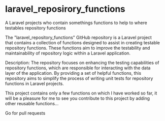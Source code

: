 # laravel_reposirory_functions
A Laravel projects who contain somethings functions to help to where testables repository functions




The "laravel_repository_functions" GitHub repository is a Laravel project that contains a collection of functions designed to assist in creating testable repository functions. These functions aim to improve the testability and maintainability of repository logic within a Laravel application.

Description:
The repository focuses on enhancing the testing capabilities of repository functions, which are responsible for interacting with the data layer of the application. By providing a set of helpful functions, this repository aims to simplify the process of writing unit tests for repository functions in Laravel projects.

This project contains only a few functions on which I have worked so far, it will be a pleasure for me to see you contribute to this project by adding other reusable functions...

Go for pull requests

